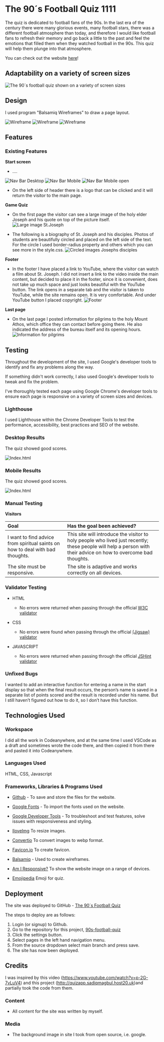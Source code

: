 # The 90´s Football Quiz 1111

The quiz is dedicated to football fans of the 90s. In the last era of the century there were many glorious events, many football stars, there was a different football atmosphere than today, and therefore I would like football fans to refresh their memory and go back a little to the past and feel the emotions that filled them when they watched football in the 90s. This quiz will help them plunge into that atmosphere.

You can check out the website [here](https://askeran17.github.io/...)!

## Adaptability on a variety of screen sizes

![The 90´s football quiz shown on a variety of screen sizes](assets/images/adaptive-size.png)

## Design
I used program "Balsamiq Wireframes" to draw a page layout.

![Wireframe](assets/images/wireframe-start-screen.png)
![Wireframe](assets/images/wireframe-questions-list.png)
![Wireframe](assets/images/wireframe-final-result.png)

## Features

### Existing Features

__Start screen__

- ....

![Nav Bar Desktop](assets/images/nav-menu-desktop.png)
![Nav Bar Mobile](assets/images/nav-menu-mobile.png)
![Nav Bar Mobile open](assets/images/nav-menu-mobile-click.png)

- On the left side of header there is a logo that can be clicked and it will return the visitor to the main page.

__Game Quiz__

- On the first page the visitor can see a large image of the holy elder Joseph and his quote on top of the picture itself.
![Large image St.Joseph](assets/images/large-image-st-joseph.png)

- The following is a biography of St. Joseph and his disciples. Photos of students are beautifully circled and placed on the left side of the text. For the circle I used border-radius property and others which you can see more in the style.css.
![Circled images Josephs disciples](assets/images/disciples-image-radius.png)

__Footer__

- In the footer I have placed a link to YouTube, where the visitor can watch a film about St. Joseph. I did not insert a link to the video inside the main content, but decided to place it in the footer, since it is convenient, does not take up much space and just looks beautiful with the YouTube button. The link opens in a separate tab and the visitor is taken to YouTube, while the site remains open. It is very comfortable. And under YouTube button I placed copyright.
![Footer](assets/images/footer.png)

__Last page__

- On the last page I posted information for pilgrims to the holy Mount Athos, which office they can contact before going there. He also indicated the address of the bureau itself and its opening hours.
![Information for pilgrims](assets/images/information-page.png)


## Testing

Throughout the development of the site, I used Google's developer tools to identify and fix any problems along the way.

If something didn't work correctly, I also used Google's developer tools to tweak and fix the problem.

I've thoroughly tested each page using Google Chrome's developer tools to ensure each page is responsive on a variety of screen sizes and devices.

### Lighthouse

I used Lighthouse within the Chrome Developer Tools to test the performance, accessibility, best practices and SEO of the website.

### Desktop Results

The quiz showed good scores.

![Index.html](assets/images/desktop-index.png)

### Mobile Results

The quiz showed good scores.

![Index.html](assets/images/mobile-index.png)

### Manual Testing

__Visitors__

| Goal | Has the goal been achieved? |
| :--- | :--- |
| I want to find advice from spiritual saints on how to deal with bad thoughts. | This site will introduce the visitor to holy people who lived just recently; these people will help a person with their advice on how to overcome bad thoughts.
| The site must be responsive. | The site is adaptive and works correctly on all devices.

### Validator Testing 

- HTML
  - No errors were returned when passing through the official [W3C validator](https://validator.w3.org/nu/?doc=https%3A%2F%2Faskeran17.github.io%2Fst-josephs-brotherhood%2F)
- CSS
  - No errors were found when passing through the official [(Jigsaw) validator](http://jigsaw.w3.org/css-validator/validator?lang=en&profile=css3svg&uri=https%3A%2F%2Faskeran17.github.io%2Fst-josephs-brotherhood%2F&usermedium=all&vextwarning=&warning=1)

- JAVASCRIPT
  - No errors were returned when passing through the official [JSHint validator](https://jshint.com/)

### Unfixed Bugs

I wanted to add an interactive function for entering a name in the start display so that when the final result occurs, the person’s name is saved in a separate list of points scored and the result is recorded under his name. But I still haven’t figured out how to do it, so I don’t have this function.

  ## Technologies Used

### Workspace

I did all the work in Codeanywhere, and at the same time I used VSCode as a draft and sometimes wrote the code there, and then copied it from there and pasted it into Codeanywhere.

### Languages Used

HTML, CSS, Javascript

### Frameworks, Libraries & Programs Used

* [Github](https://github.com/) - To save and store the files for the website.

* [Google Fonts](https://fonts.google.com/) - To import the fonts used on the website.

* [Google Developer Tools](https://developers.google.com/web/tools) - To troubleshoot and test features, solve issues with responsiveness and styling.

* [IloveImg](https://www.iloveimg.com/) To resize images.

* [Convertio](https://convertio.co/) To convert images to webp format.

* [Favicon.io](https://favicon.io/) To create favicon.

* [Balsamiq](https://balsamiq.com/) - Used to create wireframes.

* [Am I Responsive?](http://ami.responsivedesign.is/) To show the website image on a range of devices.

* [Emojipedia](https://emojipedia.org/) Emoji for quiz.


## Deployment

The site was deployed to GitHub - [The 90´s Football Quiz](https://askeran17.github.io/...)

The steps to deploy are as follows:

1. Login (or signup) to Github.
2. Go to the repository for this project, [90s-football-quiz](https://github.com/Askeran17/...)
3. Click the settings button.
4. Select pages in the left hand navigation menu.
5. From the source dropdown select main branch and press save.
6. The site has now been deployed.

## Credits 

I was inspired by this video (https://www.youtube.com/watch?v=p-2G-7vLuV4) and this project (http://quizapp.sadiqmagbul.host20.uk)and partially took the code from them.

### Content 

- All content for the site was written by myself.

### Media

- The background image in site I took from open source, i.e. google.
